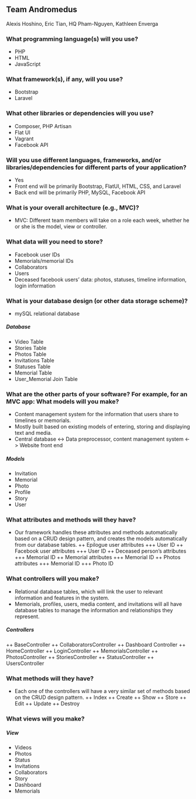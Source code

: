 ## Team Andromedus

Alexis Hoshino, Eric Tian, HQ Pham-Nguyen, Kathleen Enverga

### What programming language(s) will you use?

+ PHP
+ HTML
+ JavaScript

### What framework(s), if any, will you use?

+ Bootstrap
+ Laravel

### What other libraries or dependencies will you use?

+ Composer, PHP Artisan
+ Flat UI
+ Vagrant
+ Facebook API

### Will you use different languages, frameworks, and/or libraries/dependencies for different parts of your application?

+ Yes
+ Front end will be primarily Bootstrap, FlatUI, HTML, CSS, and Laravel
+ Back end will be primarily PHP, MySQL, Facebook API

### What is your overall architecture (e.g., MVC)?

+ MVC: Different team members will take on a role each week, whether he or she is the model, view or controller.

### What data will you need to store?

+ Facebook user IDs
+ Memorials/memorial IDs
+ Collaborators
+  Users
+ Deceased facebook users’ data: photos, statuses, timeline information, login information

### What is your database design (or other data storage scheme)?

+ mySQL relational database

##### Database
+ Video Table
+ Stories Table
+ Photos Table
+ Invitations Table
+ Statuses Table
+ Memorial Table
+ User_Memorial Join Table


### What are the other parts of your software? For example, for an MVC app: What models will you make? 

+ Content management system for the information that users share to timelines or memorials.
+ Mostly built based on existing models of entering, storing and displaying text and media.
+ Central database <-> Data preprocessor, content management system <-> Website front end

##### Models
+ Invitation
+ Memorial
+  Photo
+ Profile
+ Story
+ User

### What attributes and methods will they have?

+ Our framework handles these attributes and methods automatically based on a CRUD design pattern, and creates the models automatically from our database tables.
++ Epilogue user attributes
+++ User ID
++ Facebook user attributes
+++ User ID
++ Deceased person’s attributes
+++  Memorial ID
++ Memorial attributes
+++ Memorial ID
++ Photos attributes
+++ Memorial ID
+++ Photo ID

### What controllers will you make?

+ Relational database tables, which will link the user to relevant information and features in the system.
+ Memorials, profiles, users, media content, and invitations will all have database tables to manage the information and relationships they represent.

##### Controllers
++  BaseController
++ CollaboratorsController
++ Dashboard Controller
++ HomeController
++ LoginController
++ MemorialsController
++ PhotosController
++ StoriesController
++ StatusController
++ UsersController

### What methods will they have?

+ Each one of the controllers will have a very similar set of methods based on the CRUD design pattern.
++ Index
++ Create
++ Show
++ Store
++ Edit
++ Update
++ Destroy


### What views will you make?

##### View
+ Videos
+ Photos
+ Status
+ Invitations
+ Collaborators
+ Story
+ Dashboard
+ Memorials


